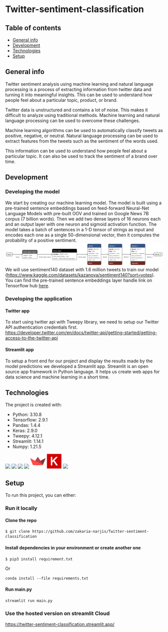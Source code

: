 # Twitter-sentiment-classification

## Table of contents
* [General info](#general-info)
* [Development](#development)
* [Technologies](#technologies)
* [Setup](#setup)

## General info
Twitter sentiment analysis using machine learning and natural language processing is a process of extracting information from twitter data and turning it into meaningful insights. This can be used to understand how people feel about a particular topic, product, or brand.

Twitter data is unstructured and contains a lot of noise. This makes it difficult to analyze using traditional methods. Machine learning and natural language processing can be used to overcome these challenges.

Machine learning algorithms can be used to automatically classify tweets as positive, negative, or neutral. Natural language processing can be used to extract features from the tweets such as the sentiment of the words used.

This information can be used to understand how people feel about a particular topic. It can also be used to track the sentiment of a brand over time.

## Development 
### Developing the model
We start by creating our machine learning model. The model is built using a pre-trained sentence embeddings based on feed-forward Neural-Net Language Models with pre-built OOV and trained on Google News 7B corpus (7 billion words). Then we add two dense layers of 16 neurons each and an output layer with one neuron and sigmoid activation function. The model takes a batch of sentences in a 1-D tensor of strings as input and encodes each one as a single 50-dimensional vector, then it computes the probability of a positive sentiment. 
![](assets/model.png) 
We will use sentiment140 dataset with 1.6 million tweets to train our model (https://www.kaggle.com/datasets/kazanova/sentiment140?sort=votes).
You can find the pre-trained sentence embeddings layer handle link on Tensorflow hub [here](https://tfhub.dev/google/nnlm-en-dim50/2).
### Developing the application
#### Twitter app
To start using twitter api with Tweepy library, we need to setup our Twitter API authentication credentials first. https://developer.twitter.com/en/docs/twitter-api/getting-started/getting-access-to-the-twitter-api
#### Streamlit app
To setup a front end for our project and display the results made by the model predictions we developed a Streamlit app. Streamlit is an open source app framework in Python language. It helps us create web apps for data science and machine learning in a short time.

## Technologies
The project is created with:
* Python: 3.10.8
* Tensorflow: 2.9.1
* Pandas: 1.4.4
* Keras: 2.9.0
* Tweepy: 4.12.1
* Streamlit: 1.14.1
* Numpy: 1.21.5

![](https://img.icons8.com/color/48/null/python--v1.png) ![](https://img.icons8.com/color/48/null/tensorflow.png) ![](https://img.icons8.com/color/48/null/numpy.png) ![](https://img.icons8.com/color/48/null/pandas.png) ![](assets/streamlit-icon-48x48.png) ![](assets/keras.png) ![](https://img.icons8.com/color/48/null/twitter--v1.png)
## Setup
To run this project, you can either:
### Run it locally
#### Clone the repo
```
$ git clone https://github.com/zakaria-narjis/Twitter-sentiment-classification
```
#### Install dependencies in your environment or create another one
```
$ pip3 install requirement.txt
```
Or
```
conda install --file requirements.txt
```
#### Run main.py
```
streamlit run main.py
```
### Use the hosted version on streamlit Cloud
https://twitter-sentiment-classification.streamlit.app/